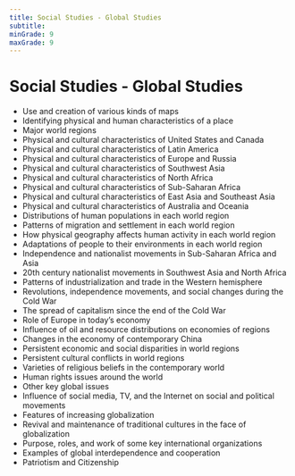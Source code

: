 ```yaml
---
title: Social Studies - Global Studies
subtitle: 
minGrade: 9
maxGrade: 9
---
```

# Social Studies - Global Studies
* Use and creation of various kinds of maps
* Identifying physical and human characteristics of a place
* Major world regions
* Physical and cultural characteristics of United States and Canada
* Physical and cultural characteristics of Latin America
* Physical and cultural characteristics of Europe and Russia
* Physical and cultural characteristics of Southwest Asia
* Physical and cultural characteristics of North Africa
* Physical and cultural characteristics of Sub-Saharan Africa
* Physical and cultural characteristics of East Asia and Southeast Asia
* Physical and cultural characteristics of Australia and Oceania
* Distributions of human populations in each world region
* Patterns of migration and settlement in each world region
* How physical geography affects human activity in each world region
* Adaptations of people to their environments in each world region
* Independence and nationalist movements in Sub-Saharan Africa and Asia
* 20th century nationalist movements in Southwest Asia and North Africa
* Patterns of industrialization and trade in the Western hemisphere
* Revolutions, independence movements, and social changes during the Cold War
* The spread of capitalism since the end of the Cold War
* Role of Europe in today’s economy
* Influence of oil and resource distributions on economies of regions
* Changes in the economy of contemporary China
* Persistent economic and social disparities in world regions
* Persistent cultural conflicts in world regions
* Varieties of religious beliefs in the contemporary world
* Human rights issues around the world
* Other key global issues
* Influence of social media, TV, and the Internet on social and political movements
* Features of increasing globalization
* Revival and maintenance of traditional cultures in the face of globalization
* Purpose, roles, and work of some key international organizations
* Examples of global interdependence and cooperation
* Patriotism and Citizenship
